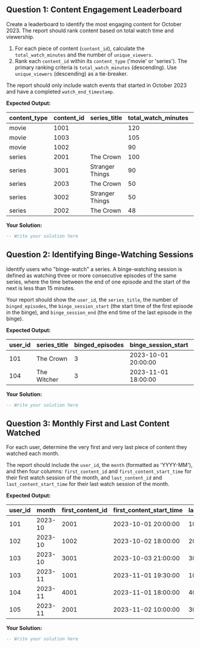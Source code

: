 ## Question 1: Content Engagement Leaderboard

Create a leaderboard to identify the most engaging content for October 2023. The report should rank content based on total watch time and viewership.

1. For each piece of content (`content_id`), calculate the `total_watch_minutes` and the number of `unique_viewers`.
2. Rank each `content_id` within its `content_type` ('movie' or 'series'). The primary ranking criteria is `total_watch_minutes` (descending). Use `unique_viewers` (descending) as a tie-breaker.

The report should only include watch events that started in October 2023 and have a completed `watch_end_timestamp`.

**Expected Output:**

| content_type | content_id | series_title    | total_watch_minutes | unique_viewers | rank_in_category |
| ------------ | ---------- | --------------- | ------------------- | -------------- | ---------------- |
| movie        | 1001       |                 | 120                 | 1              | 1                |
| movie        | 1003       |                 | 105                 | 1              | 2                |
| movie        | 1002       |                 | 90                  | 1              | 3                |
| series       | 2001       | The Crown       | 100                 | 2              | 1                |
| series       | 3001       | Stranger Things | 90                  | 2              | 2                |
| series       | 2003       | The Crown       | 50                  | 1              | 3                |
| series       | 3002       | Stranger Things | 50                  | 1              | 3                |
| series       | 2002       | The Crown       | 48                  | 1              | 5                |

**Your Solution:**

```sql
-- Write your solution here

```

## Question 2: Identifying Binge-Watching Sessions

Identify users who "binge-watch" a series. A binge-watching session is defined as watching three or more consecutive episodes of the same series, where the time between the end of one episode and the start of the next is less than 15 minutes.

Your report should show the `user_id`, the `series_title`, the number of `binged_episodes`, the `binge_session_start` (the start time of the first episode in the binge), and `binge_session_end` (the end time of the last episode in the binge).

**Expected Output:**

| **user_id** | **series_title** | **binged_episodes** | **binge_session_start** | **binge_session_end** |
| ----------------- | ---------------------- | ------------------------- | ----------------------------- | --------------------------- |
| 101               | The Crown              | 3                         | 2023-10-01 20:00:00           | 2023-10-01 22:35:00         |
| 104               | The Witcher            | 3                         | 2023-11-01 18:00:00           | 2023-11-01 20:40:00         |

**Your Solution:**

```sql
-- Write your solution here

```

## Question 3: Monthly First and Last Content Watched

For each user, determine the very first and very last piece of content they watched each month.

The report should include the `user_id`, the `month` (formatted as 'YYYY-MM'), and then four columns: `first_content_id` and `first_content_start_time` for their first watch session of the month, and `last_content_id` and `last_content_start_time` for their last watch session of the month.

**Expected Output:**

| **user_id** | **month** | **first_content_id** | **first_content_start_time** | **last_content_id** | **last_content_start_time** |
| ----------------- | --------------- | -------------------------- | ---------------------------------- | ------------------------- | --------------------------------- |
| 101               | 2023-10         | 2001                       | 2023-10-01 20:00:00                | 1001                      | 2023-10-05 19:00:00               |
| 102               | 2023-10         | 1002                       | 2023-10-02 18:00:00                | 2001                      | 2023-10-08 11:00:00               |
| 103               | 2023-10         | 3001                       | 2023-10-03 21:00:00                | 3002                      | 2023-10-05 21:00:00               |
| 103               | 2023-11         | 1001                       | 2023-11-01 19:30:00                | 1001                      | 2023-11-01 19:30:00               |
| 104               | 2023-11         | 4001                       | 2023-11-01 18:00:00                | 4004                      | 2023-11-01 20:45:00               |
| 105               | 2023-11         | 2001                       | 2023-11-02 10:00:00                | 3001                      | 2023-11-02 11:00:00               |

**Your Solution:**

```sql
-- Write your solution here

```

